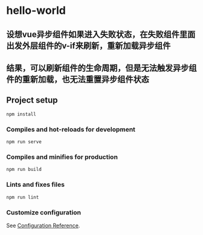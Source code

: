 # hello-world

## 设想vue异步组件如果进入失败状态，在失败组件里面出发外层组件的v-if来刷新，重新加载异步组件
## 结果，可以刷新组件的生命周期，但是无法触发异步组件的重新加载，也无法重置异步组件状态

## Project setup
```
npm install
```

### Compiles and hot-reloads for development
```
npm run serve
```

### Compiles and minifies for production
```
npm run build
```

### Lints and fixes files
```
npm run lint
```

### Customize configuration
See [Configuration Reference](https://cli.vuejs.org/config/).
